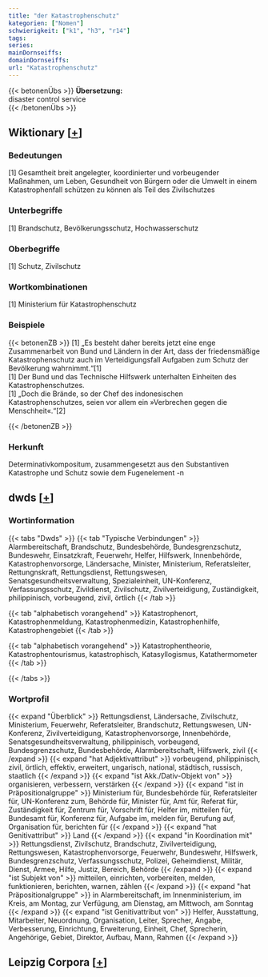 ```yaml
---
title: "der Katastrophenschutz"
kategorien: ["Nomen"]
schwierigkeit: ["k1", "h3", "r14"]
tags:
series:
mainDornseiffs:
domainDornseiffs:
url: "Katastrophenschutz"
---
```


{{< betonenÜbs >}}
**Übersetzung:**  
disaster control service  
{{< /betonenÜbs >}}

## Wiktionary [[+](https://de.wiktionary.org/wiki/Katastrophenschutz)]

### Bedeutungen
[1] Gesamtheit breit angelegter, koordinierter und vorbeugender Maßnahmen, um Leben, Gesundheit von Bürgern oder die Umwelt in einem Katastrophenfall schützen zu können als Teil des Zivilschutzes  

### Unterbegriffe
[1] Brandschutz, Bevölkerungsschutz, Hochwasserschutz  

### Oberbegriffe
[1] Schutz, Zivilschutz  

### Wortkombinationen
[1] Ministerium für Katastrophenschutz  

### Beispiele
{{< betonenZB >}}
[1] „Es besteht daher bereits jetzt eine enge Zusammenarbeit von Bund und Ländern in der Art, dass der friedensmäßige Katastrophenschutz auch im Verteidigungsfall Aufgaben zum Schutz der Bevölkerung wahrnimmt.“[1]  
[1] Der Bund und das Technische Hilfswerk unterhalten Einheiten des Katastrophenschutzes.  
[1] „Doch die Brände, so der Chef des indonesischen Katastrophenschutzes, seien vor allem ein »Verbrechen gegen die Menschheit«.“[2]  

{{< /betonenZB >}}
### Herkunft
Determinativkompositum, zusammengesetzt aus den Substantiven Katastrophe und Schutz sowie dem Fugenelement -n  



## dwds [[+](https://www.dwds.de/wb/Katastrophenschutz)]

### Wortinformation
{{< tabs "Dwds" >}}
{{< tab "Typische Verbindungen" >}}
Alarmbereitschaft, Brandschutz, Bundesbehörde, Bundesgrenzschutz, Bundeswehr, Einsatzkraft, Feuerwehr, Helfer, Hilfswerk, Innenbehörde, Katastrophenvorsorge, Ländersache, Minister, Ministerium, Referatsleiter, Rettungnskraft, Rettungsdienst, Rettungswesen, Senatsgesundheitsverwaltung, Spezialeinheit, UN-Konferenz, Verfassungsschutz, Zivildienst, Zivilschutz, Zivilverteidigung, Zuständigkeit, philippinisch, vorbeugend, zivil, örtlich
{{< /tab >}}

{{< tab "alphabetisch vorangehend" >}}
Katastrophenort, Katastrophenmeldung, Katastrophenmedizin, Katastrophenhilfe, Katastrophengebiet
{{< /tab >}}

{{< tab "alphabetisch vorangehend" >}}
Katastrophentheorie, Katastrophentourismus, katastrophisch, Katasyllogismus, Katathermometer
{{< /tab >}}

{{< /tabs >}}

### Wortprofil
{{< expand "Überblick" >}} Rettungsdienst, Ländersache, Zivilschutz, Ministerium, Feuerwehr, Referatsleiter, Brandschutz, Rettungswesen, UN-Konferenz, Zivilverteidigung, Katastrophenvorsorge, Innenbehörde, Senatsgesundheitsverwaltung, philippinisch, vorbeugend, Bundesgrenzschutz, Bundesbehörde, Alarmbereitschaft, Hilfswerk, zivil {{< /expand >}}
{{< expand "hat Adjektivattribut" >}} vorbeugend, philippinisch, zivil, örtlich, effektiv, erweitert, ungarisch, national, städtisch, russisch, staatlich {{< /expand >}}
{{< expand "ist Akk./Dativ-Objekt von" >}} organisieren, verbessern, verstärken {{< /expand >}}
{{< expand "ist in Präpositionalgruppe" >}} Ministerium für, Bundesbehörde für, Referatsleiter für, UN-Konferenz zum, Behörde für, Minister für, Amt für, Referat für, Zuständigkeit für, Zentrum für, Vorschrift für, Helfer im, mitteilen für, Bundesamt für, Konferenz für, Aufgabe im, melden für, Berufung auf, Organisation für, berichten für {{< /expand >}}
{{< expand "hat Genitivattribut" >}} Land {{< /expand >}}
{{< expand "in Koordination mit" >}} Rettungsdienst, Zivilschutz, Brandschutz, Zivilverteidigung, Rettungswesen, Katastrophenvorsorge, Feuerwehr, Bundeswehr, Hilfswerk, Bundesgrenzschutz, Verfassungsschutz, Polizei, Geheimdienst, Militär, Dienst, Armee, Hilfe, Justiz, Bereich, Behörde {{< /expand >}}
{{< expand "ist Subjekt von" >}} mitteilen, einrichten, vorbereiten, melden, funktionieren, berichten, warnen, zählen {{< /expand >}}
{{< expand "hat Präpositionalgruppe" >}} in Alarmbereitschaft, im Innenministerium, im Kreis, am Montag, zur Verfügung, am Dienstag, am Mittwoch, am Sonntag {{< /expand >}}
{{< expand "ist Genitivattribut von" >}} Helfer, Ausstattung, Mitarbeiter, Neuordnung, Organisation, Leiter, Sprecher, Angabe, Verbesserung, Einrichtung, Erweiterung, Einheit, Chef, Sprecherin, Angehörige, Gebiet, Direktor, Aufbau, Mann, Rahmen {{< /expand >}}

## Leipzig Corpora [[+](https://corpora.uni-leipzig.de/en/res?word=Katastrophenschutz&corpusId=deu_newscrawl-public_2018)]

